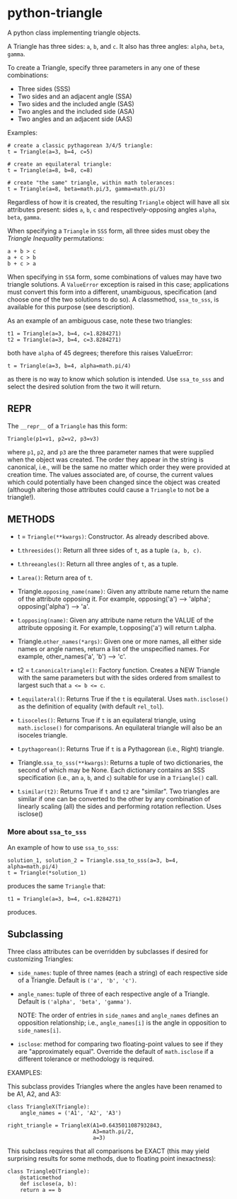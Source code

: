 # python-triangle

A python class implementing triangle objects.

A Triangle has three sides: `a`, `b`, and `c`. It also has three angles: `alpha`, `beta`, `gamma`.

To create a Triangle, specify three parameters in any one of these combinations:

* Three sides (SSS)
* Two sides and an adjacent angle (SSA)
* Two sides and the included angle (SAS)
* Two angles and the included side (ASA)
* Two angles and an adjacent side (AAS)

Examples:

    # create a classic pythagorean 3/4/5 triangle:
    t = Triangle(a=3, b=4, c=5)

    # create an equilateral triangle:
    t = Triangle(a=8, b=8, c=8)

    # create "the same" triangle, within math tolerances:
    t = Triangle(a=8, beta=math.pi/3, gamma=math.pi/3)

Regardless of how it is created, the resulting `Triangle` object will have all six attributes present: sides `a`, `b`, `c` and respectively-opposing angles `alpha`, `beta`, `gamma`.

When specifying a `Triangle` in `SSS` form, all three sides must obey the *Triangle Inequality* permutations:

    a + b > c
    a + c > b
    b + c > a

When specifying in `SSA` form, some combinations of values may have two triangle solutions. A `ValueError` exception is raised in this case; applications must convert this form into a different, unambiguous, specification (and choose one of the two solutions to do so). A classmethod, `ssa_to_sss`, is available for this purpose (see description).

As an example of an ambiguous case, note these two triangles:

    t1 = Triangle(a=3, b=4, c=1.8284271)
    t2 = Triangle(a=3, b=4, c=3.8284271)

both have `alpha` of 45 degrees; therefore this raises ValueError:

    t = Triangle(a=3, b=4, alpha=math.pi/4)

as there is no way to know which solution is intended. Use `ssa_to_sss` and select the desired solution from the two it will return.

## REPR

The `__repr__` of a `Triangle` has this form:

    Triangle(p1=v1, p2=v2, p3=v3)

where `p1`, `p2`, and `p3` are the three parameter names that were supplied when the object was created. The order they appear in the string is canonical, i.e., will be the same no matter which order they were provided at creation time. The values associated are, of course, the current values which could potentially have been changed since the object was created (although altering those attributes could cause a `Triangle` to not be a triangle!).


## METHODS

* t = `Triangle(**kwargs)`: Constructor. As already described above.

* t.`threesides()`: Return all three sides of `t`, as a tuple `(a, b, c)`.

* t.`threeangles()`: Return all three angles of `t`, as a tuple.

* t.`area()`: Return area of `t`.

* Triangle.`opposing_name(name)`: Given any attribute name return the name of the attribute opposing it. For example, opposing('a') --> 'alpha'; opposing('alpha') --> 'a'.

* t.`opposing(name)`: Given any attribute name return the VALUE of the attribute opposing it. For example, t.opposing('a') will return t.alpha.

* Triangle.`other_names(*args)`: Given one or more names, all either side names or angle names, return a list of the unspecified names. For example, other_names('a', 'b') --> 'c'.

* t2 = t.`canonicaltriangle()`: Factory function. Creates a NEW Triangle with the same parameters but with the sides ordered from smallest to largest such that `a <= b <= c`.

* t.`equilateral()`: Returns True if the `t` is equilateral. Uses `math.isclose()` as the definition of equality (with default `rel_tol`).

* t.`isoceles()`: Returns True if `t` is an equilateral triangle, using `math.isclose()` for comparisons. An equilateral triangle will also be an isoceles triangle.

* t.`pythagorean()`: Returns True if `t` is a Pythagorean (i.e., Right) triangle.

* Triangle.`ssa_to_sss(**kwargs)`: Returns a tuple of two dictionaries, the second of which may be None. Each dictionary contains an SSS specification (i.e., an `a`, `b`, and `c`) suitable for use in a `Triangle()` call.

* t.`similar(t2)`: Returns True if `t` and `t2` are "similar". Two triangles are similar if one can be converted to the other by any combination of linearly scaling (all) the sides and performing rotation reflection. Uses isclose()

### More about `ssa_to_sss`

An example of how to use `ssa_to_sss`:

    solution_1, solution_2 = Triangle.ssa_to_sss(a=3, b=4, alpha=math.pi/4)
    t = Triangle(*solution_1)

produces the same `Triangle` that:

    t1 = Triangle(a=3, b=4, c=1.8284271)

produces.

## Subclassing
Three class attributes can be overridden by subclasses if desired for customizing Triangles:

* `side_names`: tuple of three names (each a string) of each respective side of a Triangle. Default is `('a', 'b', 'c')`.

* `angle_names`: tuple of three of each respective angle of a Triangle. Default is `('alpha', 'beta', 'gamma')`.

    NOTE: The order of entries in `side_names` and `angle_names` defines an opposition relationship; i.e., `angle_names[i]` is the angle in opposition to `side_names[i]`.

* `isclose`: method for comparing two floating-point values to see if they are "approximately equal". Override the default of `math.isclose` if a different tolerance or methodology is required.



EXAMPLES:

This subclass provides Triangles where the angles have been renamed to be A1, A2, and A3:

    class TriangleX(Triangle):
        angle_names = ('A1', 'A2', 'A3')

    right_triangle = TriangleX(A1=0.6435011087932843,
                               A3=math.pi/2,
                               a=3)


This subclass requires that all comparisons be EXACT (this may yield surprising results for some methods, due to floating point inexactness):

    class TriangleQ(Triangle):
        @staticmethod
        def isclose(a, b):
	    return a == b


